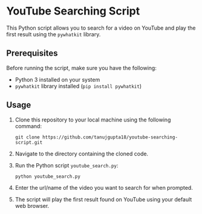# YouTube Searching Script

This Python script allows you to search for a video on YouTube and play the first result using the `pywhatkit` library.

## Prerequisites

Before running the script, make sure you have the following:

- Python 3 installed on your system
- `pywhatkit` library installed (`pip install pywhatkit`)

## Usage

1. Clone this repository to your local machine using the following command:

    ```
    git clone https://github.com/tanujgupta18/youtube-searching-script.git

    ```

2. Navigate to the directory containing the cloned code.

3. Run the Python script `youtube_search.py`:

    ```bash
    python youtube_search.py
    ```

4. Enter the url/name of the video you want to search for when prompted.

5. The script will play the first result found on YouTube using your default web browser.
